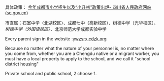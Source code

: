 具体政策：
[今年成都市小学招生以及“小升初”政策出炉- 四川省人民政府网站 (sc.gov.cn)](https://www.sc.gov.cn/10462/10464/10465/10595/2021/1/21/10cb4e1d47bd4f23bd1f388af1f9c027.shtml)



市直属：石室中学（北湖校区）、成都七中（高新校区）、树德中学（光华校区）、*树德中学（外国语校区）*、北京师范大学成都实验中学

Every parent sign in the website :[ywzsrx.cdzk.org](https://ywzsrx.cdzk.org/)

Because no matter what the nature of your personnel is, no matter where you come from, whether you are a Chengdu native or a migrant worker, you must have a local property to apply to the school, and we call it "school district housing"

Private school and public school, 2 choose 1.